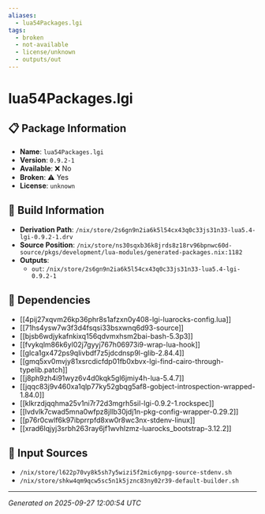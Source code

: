 ```yaml
---
aliases:
  - lua54Packages.lgi
tags:
  - broken
  - not-available
  - license/unknown
  - outputs/out
---
```


# lua54Packages.lgi

## 📋 Package Information

- **Name**: `lua54Packages.lgi`
- **Version**: `0.9.2-1`
- **Available**: ❌ No
- **Broken**: ⚠️ Yes
- **License**: `unknown`

## 🔧 Build Information

- **Derivation Path**: `/nix/store/2s6gn9n2ia6k5l54cx43q0c33js31n33-lua5.4-lgi-0.9.2-1.drv`
- **Source Position**: `/nix/store/ns30sqxb36k8jrds8z18rv96bpnwc60d-source/pkgs/development/lua-modules/generated-packages.nix:1182`
- **Outputs**:
  - `out`:  `/nix/store/2s6gn9n2ia6k5l54cx43q0c33js31n33-lua5.4-lgi-0.9.2-1`

## 🔗 Dependencies

- [[4pij27xqvm26kp36phr8s1afzxn0y408-lgi-luarocks-config.lua]]
- [[71hs4ysw7w3f3d4fsqsi33bsxwnq6d93-source]]
- [[bjsb6wdjykafnkixq156qdvmxhsm2bai-bash-5.3p3]]
- [[fvykqlm86k6yl02j7gyyj767h06973i9-wrap-lua-hook]]
- [[glca1gx472ps9qlivbdf7z5jdcdnsp9l-glib-2.84.4]]
- [[gmq5xv0mvjy81xsrcdicfdp01fb0xbvx-lgi-find-cairo-through-typelib.patch]]
- [[j8ph9zh4i91wyz6v4d0kqk5gl6jmiy4h-lua-5.4.7]]
- [[jqqc83j9v460xa1qlp77ky52gbqg5af8-gobject-introspection-wrapped-1.84.0]]
- [[klkrzdjqqhma25v1ni7r72d3mgrh5sil-lgi-0.9.2-1.rockspec]]
- [[lvdvlk7cwad5mna0wfpz8jllb30jdj1n-pkg-config-wrapper-0.29.2]]
- [[p76r0cwlf6k97ibprrpfd8xw0r8wc3nx-stdenv-linux]]
- [[xrad6lqjyj3srbh263ray6jf1wvhlzmz-luarocks_bootstrap-3.12.2]]

## 📁 Input Sources

- `/nix/store/l622p70vy8k5sh7y5wizi5f2mic6ynpg-source-stdenv.sh`
- `/nix/store/shkw4qm9qcw5sc5n1k5jznc83ny02r39-default-builder.sh`

---
*Generated on 2025-09-27 12:00:54 UTC*
